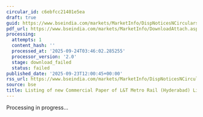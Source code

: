 ```yaml
---
circular_id: c6ebfcc21401e5ea
draft: true
guid: https://www.bseindia.com/markets/MarketInfo/DispNoticesNCirculars.aspx?Noticeid={7E4B67A0-7B49-4300-9DC0-81F5C88CF940}&noticeno=20250923-43&dt=09/23/2025&icount=43&totcount=84&flag=0
pdf_url: https://www.bseindia.com/markets/MarketInfo/DownloadAttach.aspx?id=20250923-43&attachedId=
processing:
  attempts: 1
  content_hash: ''
  processed_at: '2025-09-24T03:46:02.285255'
  processor_version: '2.0'
  stage: download_failed
  status: failed
published_date: '2025-09-23T12:00:45+00:00'
rss_url: https://www.bseindia.com/markets/MarketInfo/DispNoticesNCirculars.aspx?Noticeid={7E4B67A0-7B49-4300-9DC0-81F5C88CF940}&noticeno=20250923-43&dt=09/23/2025&icount=43&totcount=84&flag=0
source: bse
title: Listing of new Commercial Paper of L&T Metro Rail (Hyderabad) Limited
---
```


Processing in progress...